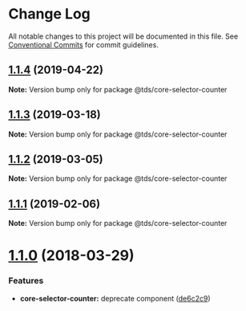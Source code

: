 # Change Log

All notable changes to this project will be documented in this file.
See [Conventional Commits](https://conventionalcommits.org) for commit guidelines.

## [1.1.4](https://github.com/telusdigital/tds/compare/@tds/core-selector-counter@1.1.3...@tds/core-selector-counter@1.1.4) (2019-04-22)

**Note:** Version bump only for package @tds/core-selector-counter





## [1.1.3](https://github.com/telusdigital/tds/compare/@tds/core-selector-counter@1.1.2...@tds/core-selector-counter@1.1.3) (2019-03-18)

**Note:** Version bump only for package @tds/core-selector-counter





## [1.1.2](https://github.com/telusdigital/tds/compare/@tds/core-selector-counter@1.1.1...@tds/core-selector-counter@1.1.2) (2019-03-05)

**Note:** Version bump only for package @tds/core-selector-counter





## [1.1.1](https://github.com/telusdigital/tds/compare/@tds/core-selector-counter@1.1.0...@tds/core-selector-counter@1.1.1) (2019-02-06)

**Note:** Version bump only for package @tds/core-selector-counter





<a name="1.1.0"></a>
# [1.1.0](https://github.com/telusdigital/tds/compare/@tds/core-selector-counter@1.0.0...@tds/core-selector-counter@1.1.0) (2018-03-29)


### Features

* **core-selector-counter:** deprecate component ([de6c2c9](https://github.com/telusdigital/tds/commit/de6c2c9))
